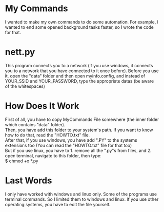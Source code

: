 # My Commands
I wanted to make my own commands to do some automation. For example, I wanted to end some opened background tasks faster, so I wrote the code for that.</br>

# nett.py
This program connects you to a network (if you use windows, it connects you to a network that you have connected to it once before). Before you use it, open the "data" folder and then open myinfo.config, and instead of YOUR_SSID and YOUR_PASSWORD, type the appropriate datas (be aware of the whitespaces)</br>

# How Does It Work
First of all, you have to copy MyCommands File somewhere (the inner folder which contains "data" folder).</br>
Then, you have add this folder to your system's path. If you want to know how to do that, read the "HOWTO.txt" file.</br>
After that, if you use windows, you have add ".PY" to the systems extensions too (You can read the "HOWTO.txt" file for that too)</br>
But if you use linux, you have to 1. remove all the ".py"s from files, and 2. open terminal, navigate to this folder, then type:</br>
    $ chmod +x *.py</br>

# Last Words
I only have worked with windows and linux only. Some of the programs use terminal commands. So I limited them to windows and linux. If you use other operating systems, you have to edit the file yourself.</br>
